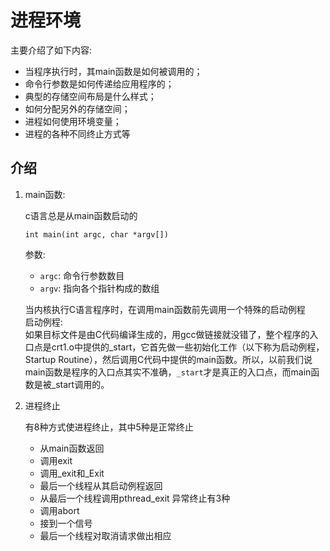 # 进程环境
主要介绍了如下内容:
* 当程序执行时，其main函数是如何被调用的；
* 命令行参数是如何传递给应用程序的；
* 典型的存储空间布局是什么样式；
* 如何分配另外的存储空间；
* 进程如何使用环境变量；
* 进程的各种不同终止方式等
## 介绍
1. main函数:  

    c语言总是从main函数启动的

    ```
    int main(int argc, char *argv[])
    ```
    参数:  
    - `argc`: 命令行参数数目
    - `argv`: 指向各个指针构成的数组  

    当内核执行C语言程序时，在调用main函数前先调用一个特殊的启动例程  
    启动例程:  
    如果目标文件是由C代码编译生成的，用gcc做链接就没错了，整个程序的入口点是crt1.o中提供的_start，它首先做一些初始化工作（以下称为启动例程，Startup Routine），然后调用C代码中提供的main函数。所以，以前我们说main函数是程序的入口点其实不准确，`_start`才是真正的入口点，而main函数是被_start调用的。


2. 进程终止

    有8种方式使进程终止，其中5种是正常终止
    - 从main函数返回
    - 调用exit
    - 调用_exit和_Exit
    - 最后一个线程从其启动例程返回
    - 从最后一个线程调用pthread_exit
    异常终止有3种
    - 调用abort
    - 接到一个信号
    - 最后一个线程对取消请求做出相应
